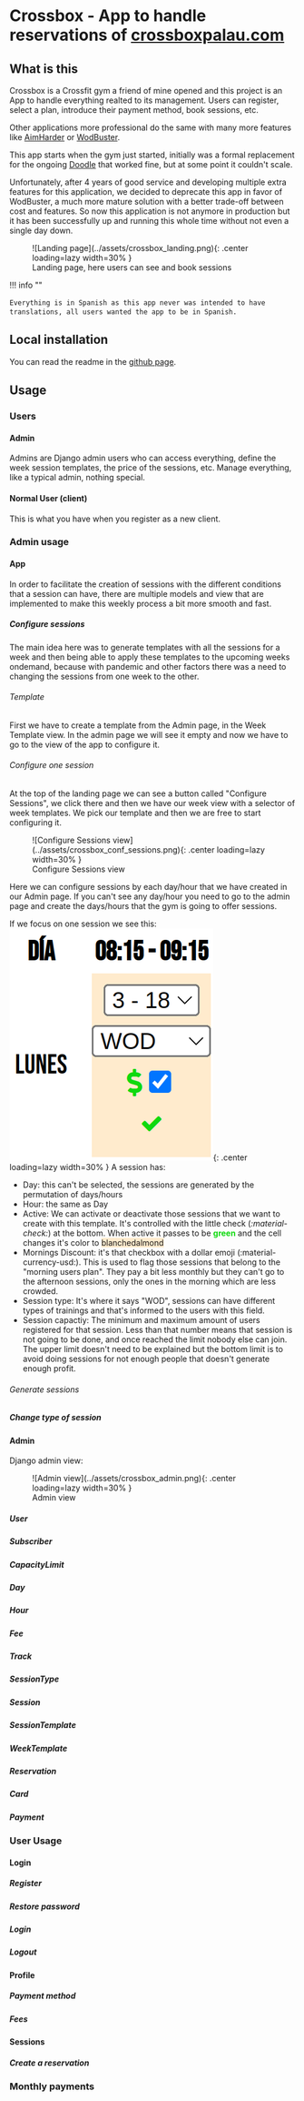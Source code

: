 # Crossbox - App to handle reservations of [crossboxpalau.com](https://www.crossboxpalau.com)


## What is this
Crossbox is a Crossfit gym a friend of mine opened and this project is an App to handle everything realted to its management.
Users can register, select a plan, introduce their payment method, book sessions, etc.

Other applications more professional do the same with many more features like [AimHarder](https://aimharder.com/?lang=en) or [WodBuster](https://wodbuster.com/).

This app starts when the gym just started, initially was a formal replacement for the ongoing [Doodle](https://doodle.com/en/) that worked fine, but at some point it couldn't scale.

Unfortunately, after 4 years of good service and developing multiple extra features for this application, we decided to deprecate this app in favor of WodBuster, a much more mature solution with a better trade-off between cost and features. So now this application is not anymore in production but it has been successfully up and running this whole time without not even a single day down.

<figure markdown>
  ![Landing page](../assets/crossbox_landing.png){: .center loading=lazy width=30% }
  <figcaption>Landing page, here users can see and book sessions</figcaption>
</figure>

!!! info ""

    Everything is in Spanish as this app never was intended to have translations, all users wanted the app to be in Spanish.

## Local installation

You can read the readme in the [github page](https://github.com/oalfonso-o/crossbox).

## Usage
### Users
#### Admin
Admins are Django admin users who can access everything, define the week session templates, the price of the sessions, etc. Manage everything, like a typical admin, nothing special.

#### Normal User (client)
This is what you have when you register as a new client.

### Admin usage
#### App
In order to facilitate the creation of sessions with the different conditions that a session can have, there are multiple models and view that are implemented to make this weekly process a bit more smooth and fast.
##### Configure sessions
The main idea here was to generate templates with all the sessions for a week and then being able to apply these templates to the upcoming weeks ondemand, because with pandemic and other factors there was a need to changing the sessions from one week to the other.
###### Template
First we have to create a template from the Admin page, in the Week Template view. In the admin page we will see it empty and now we have to go to the view of the app to configure it.
###### Configure one session
At the top of the landing page we can see a button called "Configure Sessions", we click there and then we have our week view with a selector of week templates. We pick our template and then we are free to start configuring it.

<figure markdown>
  ![Configure Sessions view](../assets/crossbox_conf_sessions.png){: .center loading=lazy width=30% }
  <figcaption>Configure Sessions view</figcaption>
</figure>

Here we can configure sessions by each day/hour that we have created in our Admin page. If you can't see any day/hour you need to go to the admin page and create the days/hours that the gym is going to offer sessions.

If we focus on one session we see this:
![Single session](../assets/crossbox_conf_sessions_one_session.png){: .center loading=lazy width=30% }
A session has:

- Day: this can't be selected, the sessions are generated by the permutation of days/hours
- Hour: the same as Day
- Active: We can activate or deactivate those sessions that we want to create with this template. It's controlled with the little check (*:material-check:*) at the bottom. When active it passes to be  <span style="color:#0fd90f">**green**</span> and the cell changes it's color to <span style="background-color:blanchedalmond">blanchedalmond</span>
- Mornings Discount: it's that checkbox with a dollar emoji (:material-currency-usd:). This is used to flag those sessions that belong to the "morning users plan". They pay a bit less monthly but they can't go to the afternoon sessions, only the ones in the morning which are less crowded.
- Session type: It's where it says "WOD", sessions can have different types of trainings and that's informed to the users with this field.
- Session capactiy: The minimum and maximum amount of users registered for that session. Less than that number means that session is not going to be done, and once reached the limit nobody else can join. The upper limit doesn't need to be explained but the bottom limit is to avoid doing sessions for not enough people that doesn't generate enough profit.

###### Generate sessions
##### Change type of session
#### Admin
Django admin view:
<figure markdown>
  ![Admin view](../assets/crossbox_admin.png){: .center loading=lazy width=30% }
  <figcaption>Admin view</figcaption>
</figure>

##### User
##### Subscriber
##### CapacityLimit
##### Day
##### Hour
##### Fee
##### Track
##### SessionType
##### Session
##### SessionTemplate
##### WeekTemplate
##### Reservation
##### Card
##### Payment
### User Usage
#### Login
##### Register
##### Restore password
##### Login
##### Logout
#### Profile
##### Payment method
##### Fees
#### Sessions
##### Create a reservation
### Monthly payments